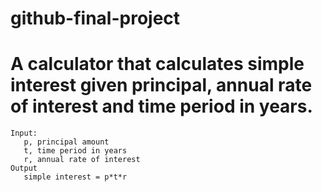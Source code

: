 # github-final-project


# A calculator that calculates simple interest given principal, annual rate of interest and time period in years.
```
Input:
   p, principal amount
   t, time period in years
   r, annual rate of interest
Output
   simple interest = p*t*r
```
